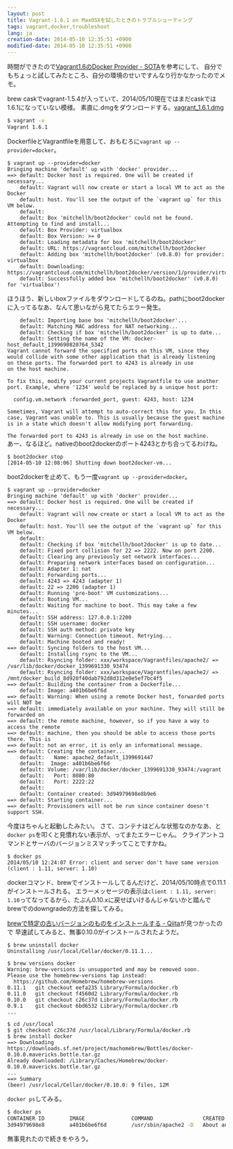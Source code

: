 ```yaml
---
layout: post
title: Vagrant-1.6.1 on MaxOSXを試したときのトラブルシューティング
tags: vagrant,docker,troubleshoot
lang: ja
creation-date: 2014-05-10 12:35:51 +0900
modified-date: 2014-05-10 12:35:51 +0900
---
```

時間ができたので[Vagrant1.6のDocker Provider - SOTA](http://deeeet.com/writing/2014/05/08/vagrant-docker-provider/)を参考にして、
自分でもちょっと試してみたところ、自分の環境のせいですんなり行かなかったのでメモ。

brew caskでvagrant-1.5.4が入っていて、2014/05/10現在ではまだcaskでは1.6.1になっていない模様。
素直に.dmgをダウンロードする。[vagrant_1.6.1.dmg](https://dl.bintray.com/mitchellh/vagrant/vagrant_1.6.1.dmg)

```bash
$ vagrant -v
Vagrant 1.6.1
```

DockerfileとVagrantfileを用意して、おもむろに`vagrant up --provider=docker`。

```
$ vagrant up --provider=docker
Bringing machine 'default' up with 'docker' provider...
==> default: Docker host is required. One will be created if necessary...
    default: Vagrant will now create or start a local VM to act as the Docker
    default: host. You'll see the output of the `vagrant up` for this VM below.
    default:  
    default: Box 'mitchellh/boot2docker' could not be found. Attempting to find and install...
    default: Box Provider: virtualbox
    default: Box Version: >= 0
    default: Loading metadata for box 'mitchellh/boot2docker'
    default: URL: https://vagrantcloud.com/mitchellh/boot2docker
    default: Adding box 'mitchellh/boot2docker' (v0.8.0) for provider: virtualbox
    default: Downloading: https://vagrantcloud.com/mitchellh/boot2docker/version/1/provider/virtualbox.box
    default: Successfully added box 'mitchellh/boot2docker' (v0.8.0) for 'virtualbox'!
```

ほうほう、新しいboxファイルをダウンロードしてるのね。pathにboot2dockerに入ってるなあ、なんて思いながら見てたらエラー発生。

```
    default: Importing base box 'mitchellh/boot2docker'...
    default: Matching MAC address for NAT networking...
    default: Checking if box 'mitchellh/boot2docker' is up to date...
    default: Setting the name of the VM: docker-host_default_1399690820764_5342
Vagrant cannot forward the specified ports on this VM, since they
would collide with some other application that is already listening
on these ports. The forwarded port to 4243 is already in use
on the host machine.

To fix this, modify your current projects Vagrantfile to use another
port. Example, where '1234' would be replaced by a unique host port:

  config.vm.network :forwarded_port, guest: 4243, host: 1234

Sometimes, Vagrant will attempt to auto-correct this for you. In this
case, Vagrant was unable to. This is usually because the guest machine
is in a state which doesn't allow modifying port forwarding.
```

`The forwarded port to 4243 is already in use on the host machine.`  
あー、なるほど。nativeのboot2dockerのポート4243とかち合ってるわけね。

```
$ boot2docker stop
[2014-05-10 12:08:06] Shutting down boot2docker-vm...
```

boot2dockerを止めて、もう一度`vagrant up --provider=docker`。

```
$ vagrant up --provider=docker
Bringing machine 'default' up with 'docker' provider...
==> default: Docker host is required. One will be created if necessary...
    default: Vagrant will now create or start a local VM to act as the Docker
    default: host. You'll see the output of the `vagrant up` for this VM below.
    default:  
    default: Checking if box 'mitchellh/boot2docker' is up to date...
    default: Fixed port collision for 22 => 2222. Now on port 2200.
    default: Clearing any previously set network interfaces...
    default: Preparing network interfaces based on configuration...
    default: Adapter 1: nat
    default: Forwarding ports...
    default: 4243 => 4243 (adapter 1)
    default: 22 => 2200 (adapter 1)
    default: Running 'pre-boot' VM customizations...
    default: Booting VM...
    default: Waiting for machine to boot. This may take a few minutes...
    default: SSH address: 127.0.0.1:2200
    default: SSH username: docker
    default: SSH auth method: private key
    default: Warning: Connection timeout. Retrying...
    default: Machine booted and ready!
==> default: Syncing folders to the host VM...
    default: Installing rsync to the VM...
    default: Rsyncing folder: xxx/workspace/Vagrantfiles/apache2/ => /var/lib/docker/docker_1399691330_93474
    default: Rsyncing folder: xxx/workspace/Vagrantfiles/apache2/ => /mnt/docker_build_8d920f40dab792d8d312e0e5ef7bc4f5
==> default: Building the container from a Dockerfile...
    default: Image: a401b6be6f6d
==> default: Warning: When using a remote Docker host, forwarded ports will NOT be
==> default: immediately available on your machine. They will still be forwarded on
==> default: the remote machine, however, so if you have a way to access the remote
==> default: machine, then you should be able to access those ports there. This is
==> default: not an error, it is only an informational message.
==> default: Creating the container...
    default:   Name: apache2_default_1399691447
    default:  Image: a401b6be6f6d
    default: Volume: /var/lib/docker/docker_1399691330_93474:/vagrant
    default:   Port: 8080:80
    default:   Port: 2222:22
    default:  
    default: Container created: 3d94979698e8b9e6
==> default: Starting container...
==> default: Provisioners will not be run since container doesn't support SSH.
```

今度はちゃんと起動したみたい。
さて、コンテナはどんな状態なのかなあ、と`docker ps`を叩くと見慣れない表示が、ってまたエラーじゃん。
クライアントコマンドとサーバのバージョンミスマッチってことですかね。

```
$ docker ps
2014/05/10 12:24:07 Error: client and server don't have same version (client : 1.11, server: 1.10)
```

dockerコマンド、brewでインストールしてるんだけど、2014/05/10時点で0.11.1がインストールされる。
エラーメッセージの表示は`client : 1.11, server: 1.10`ってなってるから、たぶん0.10.xに戻せばいけるんじゃないかと踏んで
brewでのdowngradeの方法を探してみる。

[brewで特定の古いバージョンのものをインストールする - Qiita](http://qiita.com/quattro_4/items/01c3d921804b8d28cf18)が見つかったので
早速試してみると、無事0.10.0がインストールされたようだ。

```
$ brew uninstall docker
Uninstalling /usr/local/Cellar/docker/0.11.1...

$ brew versions docker
Warning: brew-versions is unsupported and may be removed soon.
Please use the homebrew-versions tap instead:
  https://github.com/Homebrew/homebrew-versions
0.11.1   git checkout eefa235 Library/Formula/docker.rb
0.11.0   git checkout f4560d2 Library/Formula/docker.rb
0.10.0   git checkout c26c37d Library/Formula/docker.rb
0.9.1    git checkout 6bd6532 Library/Formula/docker.rb
...

$ cd /usr/local
$ git checkout c26c37d /usr/local/Library/Formula/docker.rb
$ brew install docker
==> Downloading https://downloads.sf.net/project/machomebrew/Bottles/docker-0.10.0.mavericks.bottle.tar.gz
Already downloaded: /Library/Caches/Homebrew/docker-0.10.0.mavericks.bottle.tar.gz
...
==> Summary
(beer) /usr/local/Cellar/docker/0.10.0: 9 files, 12M

```

`docker ps`してみる。

```bash
$ docker ps
CONTAINER ID        IMAGE               COMMAND                CREATED             STATUS              PORTS                                        NAMES
3d94979698e8        a401b6be6f6d        /usr/sbin/apache2 -D   About an hour ago   Up 7 minutes       0.0.0.0:2222->22/tcp, 0.0.0.0:8080->80/tcp   apache2_default_1399691447   
```

無事見れたので続きをやろう。

